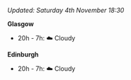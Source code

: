 *Updated: Saturday 4th November 18:30*

**Glasgow**

* 20h - 7h: :cloud: Cloudy

**Edinburgh**

* 20h - 7h: :cloud: Cloudy
